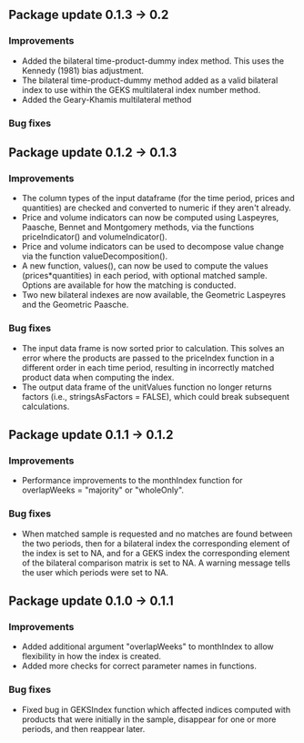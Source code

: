 ## Package update 0.1.3 -> 0.2

### Improvements

- Added the bilateral time-product-dummy index method. This uses the Kennedy (1981) bias adjustment. 
- The bilateral time-product-dummy method added as a valid bilateral index to use within the GEKS multilateral index number method.
- Added the Geary-Khamis multilateral method

### Bug fixes


## Package update 0.1.2 -> 0.1.3

### Improvements
- The column types of the input dataframe (for the time period, prices and quantities) are checked and converted to numeric if they aren't already.
- Price and volume indicators can now be computed using Laspeyres, Paasche, Bennet and Montgomery methods, via the functions priceIndicator() and volumeIndicator(). 
- Price and volume indicators can be used to decompose value change via the function valueDecomposition(). 
- A new function, values(), can now be used to compute the values (prices*quantities) in each period, with optional matched sample. Options are available for how the matching is conducted.  
- Two new bilateral indexes are now available, the Geometric Laspeyres and the Geometric Paasche. 

### Bug fixes
- The input data frame is now sorted prior to calculation. This solves an error where the products are passed to the priceIndex function in a different order in each time period, resulting in incorrectly matched product data when computing the index. 
- The output data frame of the unitValues function no longer returns factors (i.e., stringsAsFactors = FALSE), which could break subsequent calculations.

## Package update 0.1.1 -> 0.1.2

### Improvements
- Performance improvements to the monthIndex function for overlapWeeks = "majority" or "wholeOnly".  

### Bug fixes
- When matched sample is requested and no matches are found between the two periods, then for a bilateral index the corresponding element of the index is set to NA, and for a GEKS index the corresponding element of the bilateral comparison matrix is set to NA. A warning message tells the user which periods were set to NA. 

## Package update 0.1.0 -> 0.1.1

### Improvements
- Added additional argument "overlapWeeks" to monthIndex to allow flexibility in how the index is created. 
- Added more checks for correct parameter names in functions.

### Bug fixes
- Fixed bug in GEKSIndex function which affected indices computed with products that were initially in the sample, disappear for one or more periods, and then reappear later. 
